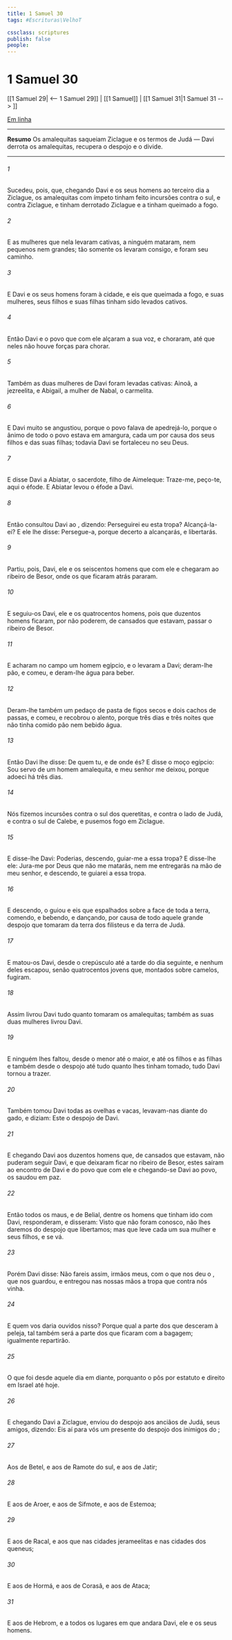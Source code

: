 ```yaml
---
title: 1 Samuel 30
tags: #Escrituras\VelhoT

cssclass: scriptures
publish: false
people:
---
```


# 1 Samuel 30
[[1 Samuel 29| <-- 1 Samuel 29]] | [[1 Samuel]] | [[1 Samuel 31|1 Samuel 31 --> ]]

[Em linha](https://churchofjesuschrist.org/study/scriptures/ot/1-sam/30?lang=por)

---
__Resumo__
Os amalequitas saqueiam Ziclague e os termos de Judá — Davi derrota os amalequitas, recupera o despojo e o divide.

---
###### 1 
Sucedeu, pois, que, chegando Davi e os seus homens ao terceiro dia a Ziclague,  os amalequitas com ímpeto tinham feito incursões contra o sul, e contra Ziclague, e tinham derrotado Ziclague e a tinham queimado a fogo.

###### 2 
E as mulheres que  nela levaram cativas,  a ninguém mataram, nem pequenos nem grandes; tão somente os levaram consigo, e foram  seu caminho.

###### 3 
E Davi e os seus homens foram à cidade, e eis que  queimada a fogo, e suas mulheres, seus filhos e suas filhas tinham sido levados cativos.

###### 4 
Então Davi e o povo que  com ele alçaram a sua voz, e choraram, até que neles não houve  forças para chorar.

###### 5 
Também as duas mulheres de Davi foram levadas cativas: Ainoã, a jezreelita, e Abigail, a mulher de Nabal, o carmelita.

###### 6 
E Davi muito se angustiou, porque o povo falava de apedrejá-lo, porque o ânimo de todo o povo estava em amargura, cada um por causa dos seus filhos e das suas filhas; todavia Davi se fortaleceu no  seu Deus.

###### 7 
E disse Davi a Abiatar, o sacerdote, filho de Aimeleque: Traze-me, peço-te, aqui o éfode. E Abiatar levou o éfode a Davi.

###### 8 
Então consultou Davi ao , dizendo: Perseguirei eu esta tropa? Alcançá-la-ei? E ele lhe disse: Persegue-a, porque decerto a alcançarás, e  libertarás.

###### 9 
Partiu, pois, Davi, ele e os seiscentos homens que com ele  e chegaram ao ribeiro de Besor, onde os que ficaram atrás pararam.

###### 10 
E seguiu-os Davi, ele e os quatrocentos homens, pois que duzentos homens ficaram, por não poderem, de cansados que estavam, passar o ribeiro de Besor.

###### 11 
E acharam no campo um homem egípcio, e o levaram a Davi; deram-lhe pão, e comeu, e deram-lhe água para beber.

###### 12 
Deram-lhe também um pedaço de pasta de figos secos e dois cachos de passas, e comeu, e recobrou o alento, porque  três dias e três noites que não tinha comido pão nem bebido água.

###### 13 
Então Davi lhe disse: De quem  tu, e de onde és? E disse o moço egípcio: Sou servo de um homem amalequita, e meu senhor me deixou, porque adoeci há três dias.

###### 14 
Nós fizemos incursões contra o sul dos queretitas, e contra o lado de Judá, e contra o sul de Calebe, e pusemos fogo em Ziclague.

###### 15 
E disse-lhe Davi: Poderias, descendo, guiar-me a essa tropa? E disse-lhe ele: Jura-me por Deus que não me matarás, nem me entregarás na mão de meu senhor, e descendo, te guiarei a essa tropa.

###### 16 
E descendo, o guiou e eis que  espalhados sobre a face de toda a terra, comendo, e bebendo, e dançando, por causa de todo aquele grande despojo que tomaram da terra dos filisteus e da terra de Judá.

###### 17 
E matou-os Davi, desde o crepúsculo até a tarde do dia seguinte, e nenhum deles escapou, senão quatrocentos jovens que, montados sobre camelos, fugiram.

###### 18 
Assim livrou Davi tudo quanto tomaram os amalequitas; também as suas duas mulheres livrou Davi.

###### 19 
E ninguém lhes faltou, desde o menor até o maior, e até os filhos e as filhas e também desde o despojo até tudo quanto lhes tinham tomado, tudo Davi tornou a trazer.

###### 20 
Também tomou Davi todas as ovelhas e vacas,  levavam-nas diante do  gado, e diziam: Este  o despojo de Davi.

###### 21 
E chegando Davi aos duzentos homens que, de cansados que estavam, não puderam seguir Davi, e que deixaram ficar no ribeiro de Besor, estes saíram ao encontro de Davi e do povo que com ele  e chegando-se Davi ao povo, os saudou em paz.

###### 22 
Então todos os maus, e  de Belial, dentre os homens que tinham ido com Davi, responderam, e disseram: Visto que não foram conosco, não lhes daremos do despojo que libertamos; mas que leve cada um sua mulher e seus filhos, e se vá.

###### 23 
Porém Davi disse: Não fareis assim, irmãos meus, com o que nos deu o , que nos guardou, e entregou nas nossas mãos a tropa que contra nós vinha.

###### 24 
E quem vos daria ouvidos nisso? Porque qual  a parte dos que desceram à peleja, tal também será a parte dos que ficaram com a bagagem; igualmente repartirão.

###### 25 
O que  foi desde aquele dia em diante, porquanto o pôs por estatuto e direito em Israel até  hoje.

###### 26 
E chegando Davi a Ziclague, enviou do despojo aos anciãos de Judá, seus amigos, dizendo: Eis aí para vós um presente do despojo dos inimigos do ;

###### 27 
Aos de Betel, e aos de Ramote do sul, e aos de Jatir;

###### 28 
E aos de Aroer, e aos de Sifmote, e aos de Estemoa;

###### 29 
E aos de Racal, e aos que  nas cidades jerameelitas e nas cidades dos queneus;

###### 30 
E aos de Hormá, e aos de Corasã, e aos de Ataca;

###### 31 
E aos de Hebrom, e a todos os lugares em que andara Davi, ele e os seus homens.

